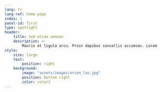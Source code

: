 ```yaml
---
lang: fr
lang-ref: home-page
index: 1
panel-id: first
type: spotlight
header:
    title: Sed etiam aenean
    description: >-
        Mauris et ligula arcu. Proin dapibus convallis accumsan. Lorem maximus hendrerit orci, sit amet elementum massa hendrerit sed. Donec et ullamcorper ligula. Suspendisse amet potenti. Ut pretium libero eleifend euismod sed tristique. Quisque dictum magna risus, id ultricies justo sagittis vitae. Sed id odio tempor, porttitor elit amet, gravida hendrerit fringilla lorem ipsum dolor.
style:
    size: large
    text:
        position: right
    background:
        image: "assets/images/orion_las.jpg"
        position: bottom right
        color: color2
---
```

